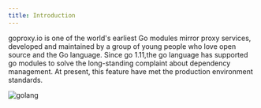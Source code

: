 ```yaml
---
title: Introduction
---
```


goproxy.io is one of the world's earliest Go modules mirror proxy services, developed and maintained by a group of young people who love open source and the Go language. Since go 1.11,the go language has supported go modules to solve the long-standing complaint about dependency management. At present, this feature have met the production environment standards.

![golang](/images/golang.jpg)